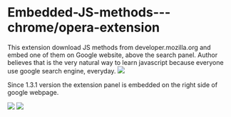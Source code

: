 # Embedded-JS-methods---chrome/opera-extension
This extension download JS methods from developer.mozilla.org and embed one of them on Google website, above the search panel. Author believes that is the very natural way to learn javascript because everyone use google search engine, everyday.
<img src="https://www.cubbyusercontent.com/pl/my-extension-presentation.gif/_177a15e240824cf7bbbb035f43a57547"/>

Since 1.3.1 version the extension panel is embedded on the right side of google webpage.

<img src="https://www.cubbyusercontent.com/pl/Selection_012.png/_3127b085d6a548a980bf2f47ca5c2cfe"/>
<img src="https://www.cubbyusercontent.com/pl/Selection_010.png/_7973653d384a4918b8a7db806c227720"/>
